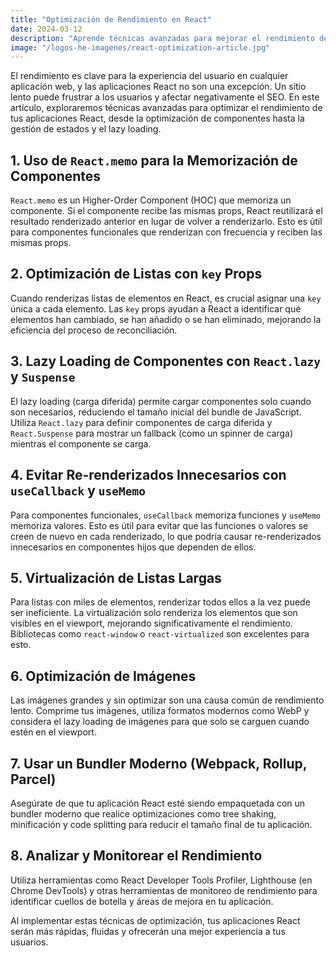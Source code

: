 ```yaml
---
title: "Optimización de Rendimiento en React"
date: 2024-03-12
description: "Aprende técnicas avanzadas para mejorar el rendimiento de tus aplicaciones React, desde la optimización de componentes hasta la gestión de estados y el lazy loading."
image: "/logos-he-imagenes/react-optimization-article.jpg"
---
```


El rendimiento es clave para la experiencia del usuario en cualquier aplicación web, y las aplicaciones React no son una excepción. Un sitio lento puede frustrar a los usuarios y afectar negativamente el SEO. En este artículo, exploraremos técnicas avanzadas para optimizar el rendimiento de tus aplicaciones React, desde la optimización de componentes hasta la gestión de estados y el lazy loading.

## 1. Uso de `React.memo` para la Memorización de Componentes
`React.memo` es un Higher-Order Component (HOC) que memoriza un componente. Si el componente recibe las mismas props, React reutilizará el resultado renderizado anterior en lugar de volver a renderizarlo. Esto es útil para componentes funcionales que renderizan con frecuencia y reciben las mismas props.

## 2. Optimización de Listas con `key` Props
Cuando renderizas listas de elementos en React, es crucial asignar una `key` única a cada elemento. Las `key` props ayudan a React a identificar qué elementos han cambiado, se han añadido o se han eliminado, mejorando la eficiencia del proceso de reconciliación.

## 3. Lazy Loading de Componentes con `React.lazy` y `Suspense`
El lazy loading (carga diferida) permite cargar componentes solo cuando son necesarios, reduciendo el tamaño inicial del bundle de JavaScript. Utiliza `React.lazy` para definir componentes de carga diferida y `React.Suspense` para mostrar un fallback (como un spinner de carga) mientras el componente se carga.

## 4. Evitar Re-renderizados Innecesarios con `useCallback` y `useMemo`
Para componentes funcionales, `useCallback` memoriza funciones y `useMemo` memoriza valores. Esto es útil para evitar que las funciones o valores se creen de nuevo en cada renderizado, lo que podría causar re-renderizados innecesarios en componentes hijos que dependen de ellos.

## 5. Virtualización de Listas Largas
Para listas con miles de elementos, renderizar todos ellos a la vez puede ser ineficiente. La virtualización solo renderiza los elementos que son visibles en el viewport, mejorando significativamente el rendimiento. Bibliotecas como `react-window` o `react-virtualized` son excelentes para esto.

## 6. Optimización de Imágenes
Las imágenes grandes y sin optimizar son una causa común de rendimiento lento. Comprime tus imágenes, utiliza formatos modernos como WebP y considera el lazy loading de imágenes para que solo se carguen cuando estén en el viewport.

## 7. Usar un Bundler Moderno (Webpack, Rollup, Parcel)
Asegúrate de que tu aplicación React esté siendo empaquetada con un bundler moderno que realice optimizaciones como tree shaking, minificación y code splitting para reducir el tamaño final de tu aplicación.

## 8. Analizar y Monitorear el Rendimiento
Utiliza herramientas como React Developer Tools Profiler, Lighthouse (en Chrome DevTools) y otras herramientas de monitoreo de rendimiento para identificar cuellos de botella y áreas de mejora en tu aplicación.

Al implementar estas técnicas de optimización, tus aplicaciones React serán más rápidas, fluidas y ofrecerán una mejor experiencia a tus usuarios. 